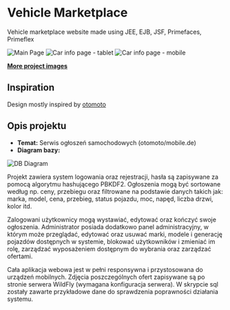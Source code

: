 # Vehicle Marketplace

Vehicle marketplace website made using JEE, EJB, JSF, Primefaces, Primeflex

![Main Page](/project_images/img_02.png)
![Car info page - tablet](/project_images/img_17.png)
![Car info page - mobile](/project_images/img_19.png)

**[More project images](project_images/)**

## Inspiration

Design mostly inspired by [otomoto](https://www.otomoto.pl/) 

## Opis projektu

* **Temat:** Serwis ogłoszeń samochodowych (otomoto/mobile.de)
* **Diagram bazy:** 

![DB Diagram](/sql/diagram.png)

Projekt zawiera system logowania oraz rejestracji, hasła są zapisywane za pomocą algorytmu hashującego PBKDF2. 
Ogłoszenia mogą być sortowane według np. ceny, przebiegu oraz filtrowane na podstawie danych takich jak: marka, model, cena, przebieg, status pojazdu, moc, napęd, liczba drzwi, kolor itd.

Zalogowani użytkownicy mogą wystawiać, edytować oraz kończyć swoje ogłoszenia.
Administrator posiada dodatkowo panel administracyjny, w którym może przeglądać, edytować oraz usuwać marki, modele i generację pojazdów dostępnych w systemie, blokować użytkowników i zmieniać im rolę, zarządzać wyposażeniem dostępnym do wybrania oraz zarządzać ofertami.

Cała aplikacja webowa jest w pełni responsywna i przystosowana do urządzeń mobilnych.
Zdjęcia poszczególnych ofert zapisywane są po stronie serwera WildFly (wymagana konfiguracja serwera).
W skrypcie sql zostały zawarte przykładowe dane do sprawdzenia poprawności działania systemu.
